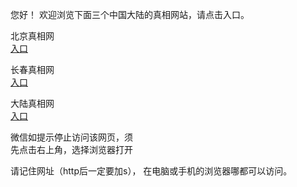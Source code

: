 
  您好！ 欢迎浏览下面三个中国大陆的真相网站，请点击入口。 <br/>


   
   北京真相网<br/>
<a href="https://is.gd/YHO5z4" id="bjLink" rel="nofollow">入口</a>

  长春真相网<br/>
<a href="https://is.gd/nmTlrb" id="ccLink" rel="nofollow">入口</a>

   大陆真相网<br/>
<a href="https://is.gd/DdGi9a" id="dlLink" rel="nofollow">入口</a>






  微信如提示停止访问该网页，须<br/>
  先点击右上角，选择浏览器打开<br/>

  请记住网址（http后一定要加s）， 在电脑或手机的浏览器哪都可以访问。
